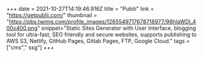 +++
date = 2021-10-27T14:19:46.916Z
title = "Publii"
link = "https://getpublii.com/"
thumbnail = "https://pbs.twimg.com/profile_images/1265549717678718977/98hlaWDl_400x400.png"
snippet="Static Sites Generator with User Interface, blogging tool for ultra-fast, SEO friendly and secure websites, supports publishing to AWS S3, Netlify, GitHub Pages, Gitlab Pages, FTP, Google Cloud."
tags = ["cms"," ssg"]
+++
